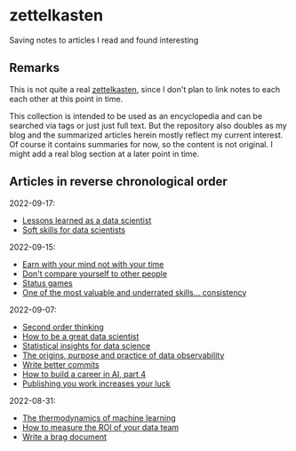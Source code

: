 # zettelkasten

Saving notes to articles I read and found interesting

## Remarks

This is not quite a real [zettelkasten](https://en.wikipedia.org/wiki/Zettelkasten), since I don't plan to link notes to each each other at this point in time.

This collection is intended to be used as an encyclopedia and can be searched via tags or just just full text.
But the repository also doubles as my blog and the summarized articles herein mostly reflect my current interest.
Of course it contains summaries for now, so the content is not original. I might add a real blog section at a later point in time.

## Articles in reverse chronological order

2022-09-17:

- [Lessons learned as a data scientist](./data_science/20220917_lessons_learned_as_data_scientist.md)
- [Soft skills for data scientists](./data_science/20220917_soft_skills_for_data_scientists.md)

2022-09-15:

- [Earn with your mind not with your time](./career/20220915_earn_with_your_mind_not_your_time.md)
- [Don't compare yourself to other people](./productivity/20220915_dont_compare_yourself_to_other_people.md)
- [Status games](./productivity/20220915_status_games.md)
- [One of the most valuable and underrated skills... consistency](./productivity/20220915_underrated_skills_consistency.md)

2022-09-07:

- [Second order thinking](./productivity/20220907_second_order_thinking.md)
- [How to be a great data scientist](./data_science/20220907_how_to_be_a_great_data_scientist.md)
- [Statistical insights for data science](./data_science/20220907_statistical_insights_for_data_science.md)
- [The origins, purpose and practice of data observability](./data_science/20220907_the_origins_purpose_and_practice_of_data_observability.md)
- [Write better commits](./coding_best_practices/20220907_write_better_commits.md)
- [How to build a career in AI, part 4](./career/20220907_how_to_build_a_career_in_ai_pt4.md)
- [Publishing you work increases your luck](./career/20220907_publishing_your_work_increases_luck.md)

2022-08-31:

- [The thermodynamics of machine learning](./machine_learning/20220831_the_thermodynamics_of_machine_learning.md)
- [How to measure the ROI of your data team](./data_science/20220831_how_to_measure_the_roi_of_your_data_team.md)
- [Write a brag document](./career/20220831_write_a_brag_document.md)
